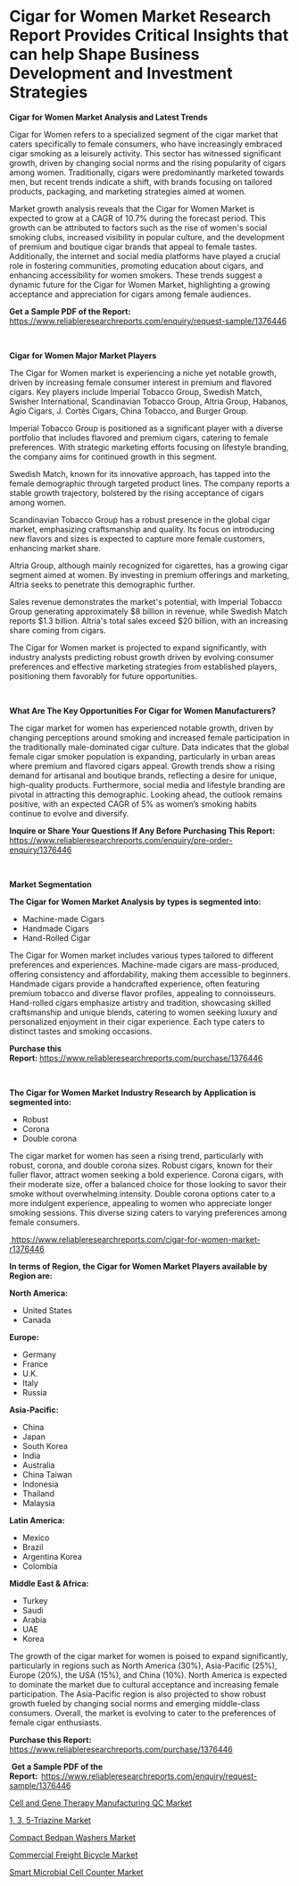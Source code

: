 <p><h1>Cigar for Women Market Research Report Provides Critical Insights that can help Shape Business Development and Investment Strategies</h1></p><p><strong>Cigar for Women Market Analysis and Latest Trends</strong></p>
<p><p>Cigar for Women refers to a specialized segment of the cigar market that caters specifically to female consumers, who have increasingly embraced cigar smoking as a leisurely activity. This sector has witnessed significant growth, driven by changing social norms and the rising popularity of cigars among women. Traditionally, cigars were predominantly marketed towards men, but recent trends indicate a shift, with brands focusing on tailored products, packaging, and marketing strategies aimed at women.</p><p>Market growth analysis reveals that the Cigar for Women Market is expected to grow at a CAGR of 10.7% during the forecast period. This growth can be attributed to factors such as the rise of women's social smoking clubs, increased visibility in popular culture, and the development of premium and boutique cigar brands that appeal to female tastes. Additionally, the internet and social media platforms have played a crucial role in fostering communities, promoting education about cigars, and enhancing accessibility for women smokers. These trends suggest a dynamic future for the Cigar for Women Market, highlighting a growing acceptance and appreciation for cigars among female audiences.</p></p>
<p><strong>Get a Sample PDF of the Report:&nbsp;</strong> <a href="https://www.reliableresearchreports.com/enquiry/request-sample/1376446?utm_campaign=28&utm_medium=2&utm_source=Github&utm_content=ia&utm_term=13012025&utm_id=cigar-for-women">https://www.reliableresearchreports.com/enquiry/request-sample/1376446</a></p>
<p>&nbsp;</p>
<p><strong>Cigar for Women Major Market Players</strong></p>
<p><p>The Cigar for Women market is experiencing a niche yet notable growth, driven by increasing female consumer interest in premium and flavored cigars. Key players include Imperial Tobacco Group, Swedish Match, Swisher International, Scandinavian Tobacco Group, Altria Group, Habanos, Agio Cigars, J. Cortès Cigars, China Tobacco, and Burger Group.</p><p>Imperial Tobacco Group is positioned as a significant player with a diverse portfolio that includes flavored and premium cigars, catering to female preferences. With strategic marketing efforts focusing on lifestyle branding, the company aims for continued growth in this segment.</p><p>Swedish Match, known for its innovative approach, has tapped into the female demographic through targeted product lines. The company reports a stable growth trajectory, bolstered by the rising acceptance of cigars among women.</p><p>Scandinavian Tobacco Group has a robust presence in the global cigar market, emphasizing craftsmanship and quality. Its focus on introducing new flavors and sizes is expected to capture more female customers, enhancing market share.</p><p>Altria Group, although mainly recognized for cigarettes, has a growing cigar segment aimed at women. By investing in premium offerings and marketing, Altria seeks to penetrate this demographic further.</p><p>Sales revenue demonstrates the market's potential, with Imperial Tobacco Group generating approximately $8 billion in revenue, while Swedish Match reports $1.3 billion. Altria's total sales exceed $20 billion, with an increasing share coming from cigars.</p><p>The Cigar for Women market is projected to expand significantly, with industry analysts predicting robust growth driven by evolving consumer preferences and effective marketing strategies from established players, positioning them favorably for future opportunities.</p></p>
<p>&nbsp;</p>
<p><strong>What Are The Key Opportunities For Cigar for Women Manufacturers?</strong></p>
<p><p>The cigar market for women has experienced notable growth, driven by changing perceptions around smoking and increased female participation in the traditionally male-dominated cigar culture. Data indicates that the global female cigar smoker population is expanding, particularly in urban areas where premium and flavored cigars appeal. Growth trends show a rising demand for artisanal and boutique brands, reflecting a desire for unique, high-quality products. Furthermore, social media and lifestyle branding are pivotal in attracting this demographic. Looking ahead, the outlook remains positive, with an expected CAGR of 5% as women’s smoking habits continue to evolve and diversify.</p></p>
<p><strong>Inquire or Share Your Questions If Any Before Purchasing This Report:</strong> <a href="https://www.reliableresearchreports.com/enquiry/pre-order-enquiry/1376446?utm_campaign=28&utm_medium=2&utm_source=Github&utm_content=ia&utm_term=13012025&utm_id=cigar-for-women">https://www.reliableresearchreports.com/enquiry/pre-order-enquiry/1376446</a></p>
<p>&nbsp;</p>
<p><strong>Market Segmentation</strong></p>
<p><strong>The Cigar for Women Market Analysis by types is segmented into:</strong></p>
<p><ul><li>Machine-made Cigars</li><li>Handmade Cigars</li><li>Hand-Rolled Cigar</li></ul></p>
<p><p>The Cigar for Women market includes various types tailored to different preferences and experiences. Machine-made cigars are mass-produced, offering consistency and affordability, making them accessible to beginners. Handmade cigars provide a handcrafted experience, often featuring premium tobacco and diverse flavor profiles, appealing to connoisseurs. Hand-rolled cigars emphasize artistry and tradition, showcasing skilled craftsmanship and unique blends, catering to women seeking luxury and personalized enjoyment in their cigar experience. Each type caters to distinct tastes and smoking occasions.</p></p>
<p><strong>Purchase this Report:&nbsp;</strong><a href="https://www.reliableresearchreports.com/purchase/1376446?utm_campaign=28&utm_medium=2&utm_source=Github&utm_content=ia&utm_term=13012025&utm_id=cigar-for-women">https://www.reliableresearchreports.com/purchase/1376446</a></p>
<p>&nbsp;</p>
<p><strong>The Cigar for Women Market Industry Research by Application is segmented into:</strong></p>
<p><ul><li>Robust</li><li>Corona</li><li>Double corona</li></ul></p>
<p><p>The cigar market for women has seen a rising trend, particularly with robust, corona, and double corona sizes. Robust cigars, known for their fuller flavor, attract women seeking a bold experience. Corona cigars, with their moderate size, offer a balanced choice for those looking to savor their smoke without overwhelming intensity. Double corona options cater to a more indulgent experience, appealing to women who appreciate longer smoking sessions. This diverse sizing caters to varying preferences among female consumers.</p></p>
<p><a href="https://www.reliableresearchreports.com/cigar-for-women-market-r1376446?utm_campaign=28&utm_medium=2&utm_source=Github&utm_content=ia&utm_term=13012025&utm_id=cigar-for-women">&nbsp;https://www.reliableresearchreports.com/cigar-for-women-market-r1376446</a></p>
<p><strong>In terms of Region, the Cigar for Women Market Players available by Region are:</strong></p>
<p>
    <p> <strong> North America: </strong>
        <ul>
            <li>United States</li>
            <li>Canada</li>
        </ul>
        </p> 
    <p> <strong> Europe: </strong>
        <ul>
            <li>Germany</li>
            <li>France</li>
            <li>U.K.</li>
            <li>Italy</li>
            <li>Russia</li>
        </ul>
        </p> 
    <p> <strong> Asia-Pacific: </strong>
        <ul>
            <li>China</li>
            <li>Japan</li>
            <li>South Korea</li>
            <li>India</li>
            <li>Australia</li>
            <li>China Taiwan</li>
            <li>Indonesia</li>
            <li>Thailand</li>
            <li>Malaysia</li>
        </ul>
        </p> 
    <p> <strong> Latin America: </strong>
        <ul>
            <li>Mexico</li>
            <li>Brazil</li>
            <li>Argentina Korea</li>
            <li>Colombia</li>
        </ul>
        </p> 
    <p> <strong> Middle East & Africa: </strong>
        <ul>
            <li>Turkey</li>
            <li>Saudi</li>
            <li>Arabia</li>
            <li>UAE</li>
            <li>Korea</li>
        </ul>
    </p>
    </p>
<p><p>The growth of the cigar market for women is poised to expand significantly, particularly in regions such as North America (30%), Asia-Pacific (25%), Europe (20%), the USA (15%), and China (10%). North America is expected to dominate the market due to cultural acceptance and increasing female participation. The Asia-Pacific region is also projected to show robust growth fueled by changing social norms and emerging middle-class consumers. Overall, the market is evolving to cater to the preferences of female cigar enthusiasts.</p></p>
<p><strong>Purchase this Report: </strong><a href="https://www.reliableresearchreports.com/purchase/1376446?utm_campaign=28&utm_medium=2&utm_source=Github&utm_content=ia&utm_term=13012025&utm_id=cigar-for-women">https://www.reliableresearchreports.com/purchase/1376446</a></p>
<p>&nbsp;<strong>Get a Sample PDF of the Report:&nbsp;&nbsp;</strong><a href="https://www.reliableresearchreports.com/enquiry/request-sample/1376446?utm_campaign=28&utm_medium=2&utm_source=Github&utm_content=ia&utm_term=13012025&utm_id=cigar-for-women">https://www.reliableresearchreports.com/enquiry/request-sample/1376446</a></p>
<p><strong></strong></p>
<p><p><a href="https://github.com/LilianFaulkner65/Market-Research-Report-List-1/blob/main/cell-and-gene-therapy-manufacturing-qc-market.md?utm_campaign=28&utm_medium=2&utm_source=Github&utm_content=ia&utm_term=13012025&utm_id=cigar-for-women">Cell and Gene Therapy Manufacturing QC Market</a></p><p><a href="https://github.com/locarol73/Market-Research-Report-List-1/blob/main/1-3-5-triazine-market.md?utm_campaign=28&utm_medium=2&utm_source=Github&utm_content=ia&utm_term=13012025&utm_id=cigar-for-women">1, 3, 5-Triazine Market</a></p><p><a href="https://github.com/lehumiston1971679/Market-Research-Report-List-1/blob/main/compact-bedpan-washers-market.md?utm_campaign=28&utm_medium=2&utm_source=Github&utm_content=ia&utm_term=13012025&utm_id=cigar-for-women">Compact Bedpan Washers Market</a></p><p><a href="https://github.com/rileymgdorcas/Market-Research-Report-List-1/blob/main/commercial-freight-bicycle-market.md?utm_campaign=28&utm_medium=2&utm_source=Github&utm_content=ia&utm_term=13012025&utm_id=cigar-for-women">Commercial Freight Bicycle Market</a></p><p><a href="https://github.com/SamiaChowdhury801/Market-Research-Report-List-1/blob/main/smart-microbial-cell-counter-market.md?utm_campaign=28&utm_medium=2&utm_source=Github&utm_content=ia&utm_term=13012025&utm_id=cigar-for-women">Smart Microbial Cell Counter Market</a></p></p>